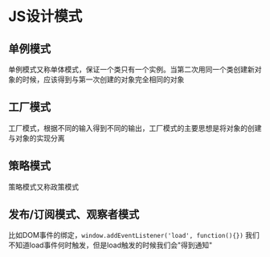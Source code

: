 # JS设计模式

## 单例模式

单例模式又称单体模式，保证一个类只有一个实例。当第二次用同一个类创建新对象的时候，应该得到与第一次创建的对象完全相同的对象

## 工厂模式

工厂模式，根据不同的输入得到不同的输出，工厂模式的主要思想是将对象的创建与对象的实现分离

## 策略模式

策略模式又称政策模式

## 发布/订阅模式、观察者模式  

比如DOM事件的绑定，`window.addEventListener('load', function(){})` 我们不知道load事件何时触发，但是load触发的时候我们会"得到通知"
